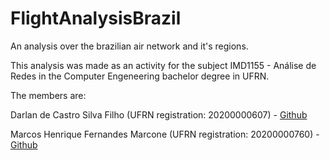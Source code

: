 # FlightAnalysisBrazil

An analysis over the brazilian air network and it's regions.

This analysis was made as an activity for the subject IMD1155 - Análise de Redes in the Computer Engeneering bachelor degree in UFRN.

The members are:

Darlan de Castro Silva Filho (UFRN registration: 20200000607) - [Github](https://github.com/Gduodq)

Marcos Henrique Fernandes Marcone (UFRN registration: 20200000760) - [Github](https://github.com/HMarcos)
